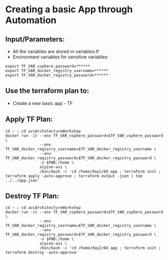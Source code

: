 # Creating a basic App through Automation

## Input/Parameters:
- All the variables are stored in variables.tf
- Environment variables for sensitive variables:
```
export TF_VAR_vsphere_password=******
export TF_VAR_docker_registry_username=******
export TF_VAR_docker_registry_password=******
```

## Use the terraform plan to:
- Create a new basic app - TF

## Apply TF Plan:
```
cd ~ ; cd aviArchitectureWorkshop
docker run -it --env TF_VAR_vsphere_password=$TF_VAR_vsphere_password \
               --env TF_VAR_docker_registry_username=$TF_VAR_docker_registry_username \
               --env TF_VAR_docker_registry_password=$TF_VAR_docker_registry_password \
               -v $PWD:/home \
               alpine-avi \
               /bin/bash -c 'cd /home/day2/04_app ; terraform init ; terraform apply -auto-approve ; terraform output -json | tee ../../app.json'
```

## Destroy TF Plan:
```
cd ~ ; cd aviArchitectureWorkshop
docker run -it --env TF_VAR_vsphere_password=$TF_VAR_vsphere_password \
               --env TF_VAR_docker_registry_username=$TF_VAR_docker_registry_username \
               --env TF_VAR_docker_registry_password=$TF_VAR_docker_registry_password \
               -v $PWD:/home \
               alpine-avi \
               /bin/bash -c 'cd /home/day2/04_app ; terraform init ; terraform destroy -auto-approve'
```
